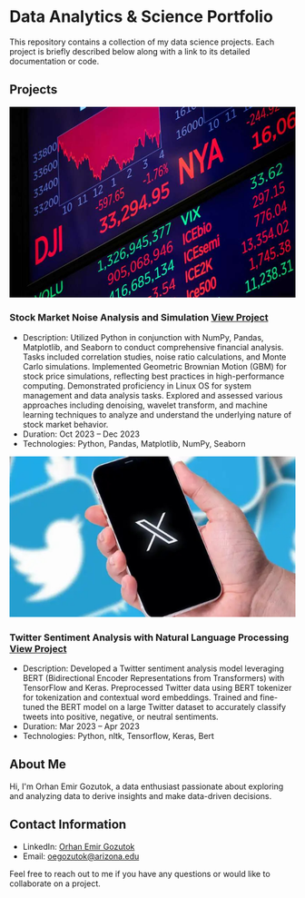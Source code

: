 # Data Analytics & Science Portfolio

This repository contains a collection of my data science projects. Each project is briefly described below along with a link to its detailed documentation or code.

## Projects

![Stocks](stock.jpg)
### Stock Market Noise Analysis and Simulation [View Project](stockproj.ipynb)
- Description: Utilized Python in conjunction with NumPy, Pandas, Matplotlib, and Seaborn to conduct comprehensive financial analysis. Tasks included correlation studies, noise ratio calculations, and Monte Carlo simulations. Implemented Geometric Brownian Motion (GBM) for stock price simulations, reflecting best practices in high-performance computing. Demonstrated proficiency in Linux OS for system management and data analysis tasks. Explored and assessed various approaches including denoising, wavelet transform, and machine learning techniques to analyze and understand the underlying nature of stock market behavior.
- Duration: Oct 2023 – Dec 2023
- Technologies: Python, Pandas, Matplotlib, NumPy, Seaborn

![Twitter X](xtwitter.jpg)
### Twitter Sentiment Analysis with Natural Language Processing [View Project](twitternlp.ipynb)
- Description: Developed a Twitter sentiment analysis model leveraging BERT (Bidirectional Encoder Representations from Transformers) with TensorFlow and Keras. Preprocessed Twitter data using BERT tokenizer for tokenization and contextual word embeddings. Trained and fine-tuned the BERT model on a large Twitter dataset to accurately classify tweets into positive, negative, or neutral sentiments.
- Duration: Mar 2023 – Apr 2023
- Technologies: Python, nltk, Tensorflow, Keras, Bert

## About Me
Hi, I'm Orhan Emir Gozutok, a data enthusiast passionate about exploring and analyzing data to derive insights and make data-driven decisions.

## Contact Information
- LinkedIn: [Orhan Emir Gozutok](https://www.linkedin.com/in/oegozutok/)
- Email: oegozutok@arizona.edu

Feel free to reach out to me if you have any questions or would like to collaborate on a project.
